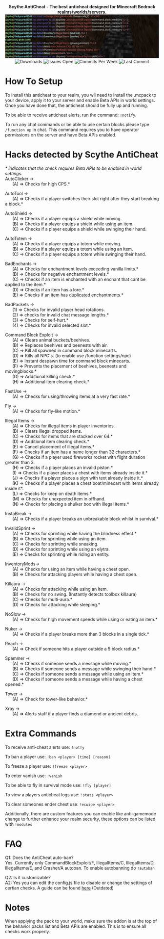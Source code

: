 <div align="center">
  <b>Scythe AntiCheat - The best anticheat designed for Minecraft Bedrock realms/worlds/servers.</b>
  
  <img src="https://raw.githubusercontent.com/MrDiamond64/image-assets/main/scythe%20pog%20anticheat.png" width="600" alt="Scythe AntiCheat"/>
</div>
<div align="center">
  <img src="https://img.shields.io/github/downloads/MrDiamond64/Scythe-AntiCheat/total?style=for-the-badge" alt="Downloads"/>
  <img src="https://img.shields.io/github/issues/MrDiamond64/Scythe-AntiCheat?label=ISSUES%20OPEN&style=for-the-badge" alt="Issues Open"/>
  <img src="https://img.shields.io/github/commit-activity/m/MrDiamond64/Scythe-AntiCheat?style=for-the-badge" alt="Commits Per Week"/>
  <img src="https://img.shields.io/github/last-commit/MrDiamond64/Scythe-AntiCheat?style=for-the-badge" alt="Last Commit"/>
</div>

# How To Setup
To install this anticheat to your realm, you wll need to install the .mcpack to your device, apply it to your server and enable Beta APIs in world settings. Once you have done that, the anticheat should be fully up and running.

To be able to receive anticheat alerts, run the command: ```!notify```.

To run any chat commands or be able to use certain blocks please type ```/function op``` in chat. This command requires you to have operator permissions on the server and have Beta APIs enabled.

# Hacks detected by Scythe AntiCheat
*\* indicates that the check requires Beta APIs to be enabled in world settings.*<br />
  AutoClicker -><br />
&nbsp;&nbsp;&nbsp;&nbsp;&nbsp;&nbsp;(A) => Checks for high CPS.\*<br />

  AutoTool -><br />
&nbsp;&nbsp;&nbsp;&nbsp;&nbsp;&nbsp;(A) => Checks if a player switches their slot right after they start breaking a block.\*<br />

  AutoShield -><br />
&nbsp;&nbsp;&nbsp;&nbsp;&nbsp;&nbsp;(A) => Checks if a player equips a shield while moving.<br />
&nbsp;&nbsp;&nbsp;&nbsp;&nbsp;&nbsp;(B) => Checks if a player equips a shield while using an item.<br />
&nbsp;&nbsp;&nbsp;&nbsp;&nbsp;&nbsp;(C) => Checks if a player equips a shield while swinging their hand.<br />

  AutoTotem -><br />
&nbsp;&nbsp;&nbsp;&nbsp;&nbsp;&nbsp;(A) => Checks if a player equips a totem while moving.<br />
&nbsp;&nbsp;&nbsp;&nbsp;&nbsp;&nbsp;(B) => Checks if a player equips a totem while using an item.<br />
&nbsp;&nbsp;&nbsp;&nbsp;&nbsp;&nbsp;(C) => Checks if a player equips a totem while swinging their hand.<br />

  BadEnchants -><br />
&nbsp;&nbsp;&nbsp;&nbsp;&nbsp;&nbsp;(A) => Checks for enchantment levels exceeding vanilla limits.\*<br />
&nbsp;&nbsp;&nbsp;&nbsp;&nbsp;&nbsp;(B) => Checks for negative enchantment levels.\*<br />
&nbsp;&nbsp;&nbsp;&nbsp;&nbsp;&nbsp;(C) => Checks if an item is enchanted with an enchant that cant be applied to the item.\*<br />
&nbsp;&nbsp;&nbsp;&nbsp;&nbsp;&nbsp;(D) => Checks if an item has a lore.\*<br />
&nbsp;&nbsp;&nbsp;&nbsp;&nbsp;&nbsp;(E) => Checks if an item has duplicated enchantments.\*<br />

  BadPackets -><br />
&nbsp;&nbsp;&nbsp;&nbsp;&nbsp;&nbsp;(1) => Checks for invalid player head rotations.<br />
&nbsp;&nbsp;&nbsp;&nbsp;&nbsp;&nbsp;(2) => checks for invalid chat message lengths.\*<br />
&nbsp;&nbsp;&nbsp;&nbsp;&nbsp;&nbsp;(3) => Checks for self-hurt.\*<br />
&nbsp;&nbsp;&nbsp;&nbsp;&nbsp;&nbsp;(4) => Checks for invalid selected slot.\*<br />

  Command Block Exploit -><br />
&nbsp;&nbsp;&nbsp;&nbsp;&nbsp;&nbsp;(A) => Clears animal buckets/beehives.<br />
&nbsp;&nbsp;&nbsp;&nbsp;&nbsp;&nbsp;(B) => Replaces beehives and beenests with air.<br />
&nbsp;&nbsp;&nbsp;&nbsp;&nbsp;&nbsp;(C) => Kill all spawned in command block minecarts.<br />
&nbsp;&nbsp;&nbsp;&nbsp;&nbsp;&nbsp;(D) => Kills all NPC's. (to enable use /function settings/npc)<br />
&nbsp;&nbsp;&nbsp;&nbsp;&nbsp;&nbsp;(E) => Instant despawn time for command block minecarts.<br />
&nbsp;&nbsp;&nbsp;&nbsp;&nbsp;&nbsp;(F) => Prevents the placement of beehives, beenests and movingblocks.\*<br />
&nbsp;&nbsp;&nbsp;&nbsp;&nbsp;&nbsp;(G) => Additional killing check.\*<br />
&nbsp;&nbsp;&nbsp;&nbsp;&nbsp;&nbsp;(H) => Additional item clearing check.\*<br />

  FastUse -><br />
&nbsp;&nbsp;&nbsp;&nbsp;&nbsp;&nbsp;(A) => Checks for using/throwing items at a very fast rate.\*

  Fly -><br />
&nbsp;&nbsp;&nbsp;&nbsp;&nbsp;&nbsp;(A) => Checks for fly-like motion.\*

  Illegal Items -><br />
&nbsp;&nbsp;&nbsp;&nbsp;&nbsp;&nbsp;(A) => Checks for illegal items in player inventories.<br />
&nbsp;&nbsp;&nbsp;&nbsp;&nbsp;&nbsp;(B) => Clears illegal dropped items.<br />
&nbsp;&nbsp;&nbsp;&nbsp;&nbsp;&nbsp;(C) => Checks for items that are stacked over 64.\*<br />
&nbsp;&nbsp;&nbsp;&nbsp;&nbsp;&nbsp;(D) => Additional item clearing check.\*<br />
&nbsp;&nbsp;&nbsp;&nbsp;&nbsp;&nbsp;(E) => Cancel placement of illegal items.\*<br />
&nbsp;&nbsp;&nbsp;&nbsp;&nbsp;&nbsp;(F) => Checks if an item has a name longer than 32 characters.\*<br />
&nbsp;&nbsp;&nbsp;&nbsp;&nbsp;&nbsp;(G) => Checks if a player used fireworks rocket with flight duration greater than 3.<br />
&nbsp;&nbsp;&nbsp;&nbsp;&nbsp;&nbsp;(H) => Checks if a player places an invalid piston.\*<br />
&nbsp;&nbsp;&nbsp;&nbsp;&nbsp;&nbsp;(I) => Checks if a player places a chest with items already inside it.\*<br />
&nbsp;&nbsp;&nbsp;&nbsp;&nbsp;&nbsp;(J) => Checks if a player places a sign with text already inside it.\*<br />
&nbsp;&nbsp;&nbsp;&nbsp;&nbsp;&nbsp;(K) => Checks if a player places a chest boat/minecart with items already inside it\*.<br />
&nbsp;&nbsp;&nbsp;&nbsp;&nbsp;&nbsp;(L) => Checks for keep on death items.\*<br />
&nbsp;&nbsp;&nbsp;&nbsp;&nbsp;&nbsp;(M) => Checks for unexpected item in offhand.<br />
&nbsp;&nbsp;&nbsp;&nbsp;&nbsp;&nbsp;(N) => Checks for placing a shulker box with illegal items.\*<br />

  InstaBreak -><br />
&nbsp;&nbsp;&nbsp;&nbsp;&nbsp;&nbsp;(A) => Checks if a player breaks an unbreakable block whilst in survival.\*<br />

  InvalidSprint -><br />
&nbsp;&nbsp;&nbsp;&nbsp;&nbsp;&nbsp;(A) => Checks for sprinting while having the blindness effect.\*<br />
&nbsp;&nbsp;&nbsp;&nbsp;&nbsp;&nbsp;(B) => Checks for sprinting while using an item.<br />
&nbsp;&nbsp;&nbsp;&nbsp;&nbsp;&nbsp;(C) => Checks for sprinting while sneaking.<br />
&nbsp;&nbsp;&nbsp;&nbsp;&nbsp;&nbsp;(D) => Checks for sprinting while using an elytra.<br />
&nbsp;&nbsp;&nbsp;&nbsp;&nbsp;&nbsp;(E) => Checks for sprinting while riding an entity.<br />

  InventoryMods-><br />
&nbsp;&nbsp;&nbsp;&nbsp;&nbsp;&nbsp;(A) => Checks for using an item while having a chest open.<br />
&nbsp;&nbsp;&nbsp;&nbsp;&nbsp;&nbsp;(B) => Checks for attacking players while having a chest open.<br />

  Killaura -><br />
&nbsp;&nbsp;&nbsp;&nbsp;&nbsp;&nbsp;(A) => Checks for attacking while using an item.<br />
&nbsp;&nbsp;&nbsp;&nbsp;&nbsp;&nbsp;(B) => Checks for no swing. (Instantly detects toolbox killaura)<br />
&nbsp;&nbsp;&nbsp;&nbsp;&nbsp;&nbsp;(C) => Checks for multi-aura.\*<br />
&nbsp;&nbsp;&nbsp;&nbsp;&nbsp;&nbsp;(D) => Checks for attacking while sleeping.\*<br />

  NoSlow -><br />
&nbsp;&nbsp;&nbsp;&nbsp;&nbsp;&nbsp;(A) => Checks for high movement speeds while using or eating an item.\*

  Nuker -><br />
&nbsp;&nbsp;&nbsp;&nbsp;&nbsp;&nbsp;(A) => Checks if a player breaks more than 3 blocks in a single tick.\*

  Reach -><br />
&nbsp;&nbsp;&nbsp;&nbsp;&nbsp;&nbsp;(A) => Check if someone hits a player outside a 5 block radius.\*<br />

  Spammer -><br />
&nbsp;&nbsp;&nbsp;&nbsp;&nbsp;&nbsp;(A) => Checks if someone sends a message while moving.\*<br />
&nbsp;&nbsp;&nbsp;&nbsp;&nbsp;&nbsp;(B) => Checks if someone sends a message while swinging their hand.\*<br />
&nbsp;&nbsp;&nbsp;&nbsp;&nbsp;&nbsp;(C) => Checks if someone sends a message while using an item.\*<br />
&nbsp;&nbsp;&nbsp;&nbsp;&nbsp;&nbsp;(D) => Checks if someone sends a message while having a chest opened.\*<br />

  Tower -><br />
&nbsp;&nbsp;&nbsp;&nbsp;&nbsp;&nbsp;(A) => Check for tower-like behavior.\*<br />

  Xray -><br />
&nbsp;&nbsp;&nbsp;&nbsp;&nbsp;&nbsp;(A) => Alerts staff if a player finds a diamond or ancient debris.

# Extra Commands
To receive anti-cheat alerts use: ```!notfy```

To ban a player use: ```!ban <player> [time] [reason]```

To freeze a player use: ```!freeze <player>```

To enter vanish use: ```!vanish```

To be able to fly in survival mode use: ```!fly [player]```

To view a players anticheat logs use: ```!stats <player>```

To clear someones ender chest use: ```!ecwipe <player>```

Additionally, there are custom features you can enable like anti-gamemode change to further enhance your realm security, these options can be listed with ```!modules```

# FAQ

Q1: Does the AntiCheat auto-ban?<br />
Yes. Currently only CommandBlockExploit/F, IllegalItems/C, IllegalItems/D, IllegalItems/E, and Crasher/A autoban. To enable autobanning do ```!autoban```

Q2: Is it customizable?<br />
A2: Yes you can edit the config.js file to disable or change the settings of certian checks. A guide can be found [here](https://github.com/MrDiamond64/Scythe-AntiCheat/wiki/How-to-Setup) (Outdated)

# Notes
When applying the pack to your world, make sure the addon is at the top of the behavior packs list and Beta APIs are enabled. This is to ensure all checks work properly.